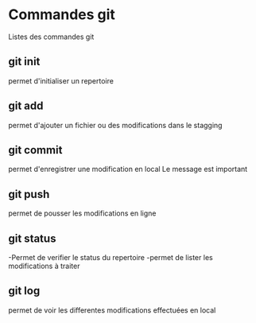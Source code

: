 # Commandes git

Listes des commandes git

## git init
permet d'initialiser un repertoire

## git add
permet d'ajouter un fichier ou des modifications dans le stagging

## git commit 
permet d'enregistrer une modification en local
Le message est important 

## git push
permet de pousser les modifications en ligne

## git status
-Permet de verifier le status du repertoire
-permet de lister les modifications à traiter

## git log
permet de voir les differentes modifications effectuées en local